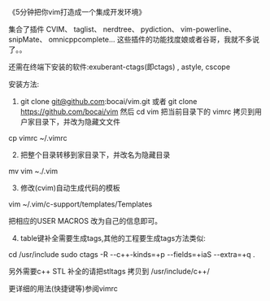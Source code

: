 《5分钟把你vim打造成一个集成开发环境》

集合了插件 CVIM、 taglist、 nerdtree、 pydiction、  vim-powerline、 snipMate、  omnicppcomplete...
这些插件的功能找度娘或者谷哥，我就不多说了。。

还需在终端下安装的软件:exuberant-ctags(即ctags) , astyle, cscope

安装方法:

1) git clone git@github.com:bocai/vim.git 
或者 git clone https://github.com/bocai/vim
然后
 cd vim
把当前目录下的 vimrc 拷贝到用户家目录下，并改为隐藏文文件

cp vimrc ~/.vimrc

2) 把整个目录转移到家目录下，并改名为隐藏目录

mv vim ~./.vim

3) 修改(cvim)自动生成代码的模板

vim ~/.vim/c-support/templates/Templates

把相应的USER MACROS 改为自己的信息即可。

4) table键补全需要生成tags,其他的工程要生成tags方法类似: 

cd /usr/include 
sudo ctags -R --c++-kinds=+p --fields=+iaS --extra=+q .

另外需要c++ STL 补全的请把stltags 拷贝到 /usr/include/c++/

更详细的用法(快捷键等)参阅vimrc
